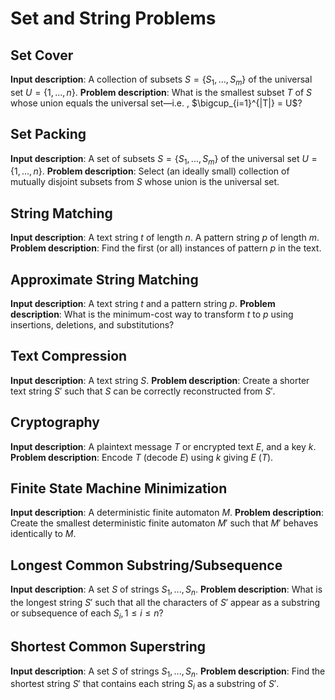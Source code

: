 # Set and String Problems

## Set Cover

**Input description**: A collection of subsets $S = \lbrace S_1,...,S_m \rbrace$ of the universal set $U = \lbrace 1,...,n \rbrace$.
**Problem description**: What is the smallest subset $T$ of $S$ whose union equals the universal set—i.e. , $\bigcup_{i=1}^{|T|} = U$?

## Set Packing

**Input description**: A set of subsets $S = \lbrace S_1,...,S_m \rbrace$ of the universal set $U = \lbrace 1,...,n \rbrace$.
**Problem description**: Select (an ideally small) collection of mutually disjoint subsets from $S$ whose union is the universal set.

## String Matching

**Input description**: A text string $t$ of length $n$. A pattern string $p$ of length $m$.
**Problem description**: Find the first (or all) instances of pattern $p$ in the text.

## Approximate String Matching

**Input description**: A text string $t$ and a pattern string $p$.
**Problem description**: What is the minimum-cost way to transform $t$ to $p$ using insertions, deletions, and substitutions?

## Text Compression

**Input description**: A text string $S$.
**Problem description**: Create a shorter text string $S'$ such that $S$ can be correctly reconstructed from $S'$.

## Cryptography

**Input description**: A plaintext message $T$ or encrypted text $E$, and a key $k$.
**Problem description**: Encode $T$ (decode $E$) using $k$ giving $E$ ($T$).

## Finite State Machine Minimization

**Input description**: A deterministic finite automaton $M$.
**Problem description**: Create the smallest deterministic finite automaton $M'$ such that $M'$ behaves identically to $M$.

## Longest Common Substring/Subsequence

**Input description**: A set $S$ of strings $S_1,...,S_n$.
**Problem description**: What is the longest string $S'$ such that all the characters of $S'$ appear as a substring or subsequence of each $S_i, 1 \le i ≤ n$?

## Shortest Common Superstring

**Input description**: A set $S$ of strings $S_1,...,S_n$.
**Problem description**: Find the shortest string $S'$ that contains each string $S_i$ as a substring of $S'$.
